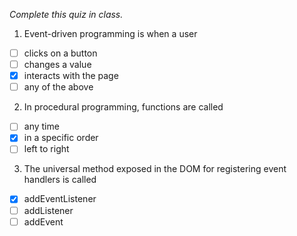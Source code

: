 *Complete this quiz in class.*

1. Event-driven programming is when a user 

- [ ] clicks on a button
- [ ] changes a value
- [x] interacts with the page
- [ ] any of the above

2. In procedural programming, functions are called

- [ ] any time
- [x] in a specific order
- [ ] left to right

3. The universal method exposed in the DOM for registering event handlers is called
   
- [x] addEventListener
- [ ] addListener
- [ ] addEvent
